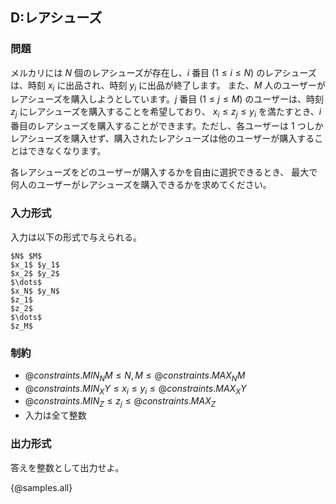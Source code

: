 ## D:レアシューズ

### 問題
メルカリには $N$ 個のレアシューズが存在し、$i$ 番目 $(1 \leq i \leq N)$ のレアシューズは、時刻 $x_i$ に出品され、時刻 $y_i$ に出品が終了します。
また、$M$ 人のユーザーがレアシューズを購入しようとしています。$j$ 番目 $(1 \leq j \leq M)$ のユーザーは、時刻 $z_j$ にレアシューズを購入することを希望しており、 $x_i \leq z_j \leq y_i$ を満たすとき、$i$ 番目のレアシューズを購入することができます。ただし、各ユーザーは $1$ つしかレアシューズを購入せず、購入されたレアシューズは他のユーザーが購入することはできなくなります。

各レアシューズをどのユーザーが購入するかを自由に選択できるとき、 最大で何人のユーザーがレアシューズを購入できるかを求めてください。

### 入力形式
入力は以下の形式で与えられる。

```
$N$ $M$
$x_1$ $y_1$
$x_2$ $y_2$
$\dots$
$x_N$ $y_N$
$z_1$
$z_2$
$\dots$
$z_M$
```

### 制約

- ${@constraints.MIN_NM} \leq N,M \leq {@constraints.MAX_NM}$
- ${@constraints.MIN_XY} \leq x_i \leq y_i \leq {@constraints.MAX_XY}$
- ${@constraints.MIN_Z} \leq z_j \leq {@constraints.MAX_Z}$
- 入力は全て整数

### 出力形式

答えを整数として出力せよ。

{@samples.all}
